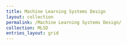 ```yaml
---
title: Machine Learning Systems Design
layout: collection
permalink: /Machine Learning Systems Design/
collection: MLSD
entries_layout: grid
---
```

